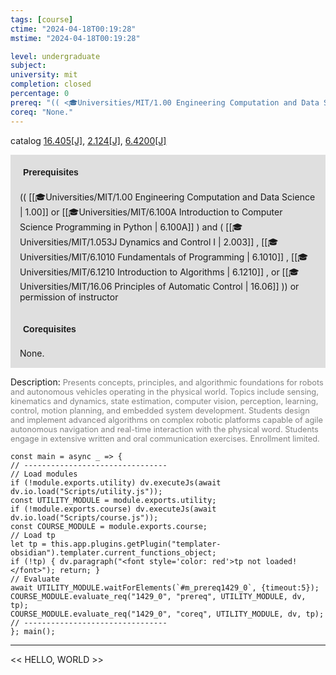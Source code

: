 ```yaml
---
tags: [course]
ctime: "2024-04-18T00:19:28"
mstime: "2024-04-18T00:19:28"

level: undergraduate
subject: 
university: mit
completion: closed
percentage: 0
prereq: "(( <🎓Universities/MIT/1.00 Engineering Computation and Data Science> or <🎓Universities/MIT/6.100A Introduction to Computer Science Programming in Python> ) and ( <🎓Universities/MIT/1.053J Dynamics and Control I> , <🎓Universities/MIT/6.1010 Fundamentals of Programming> , <🎓Universities/MIT/6.1210 Introduction to Algorithms> , or <🎓Universities/MIT/16.06 Principles of Automatic Control> )) or permission of instructor"
coreq: "None."
---
```


catalog [16.405[J]](http://student.mit.edu/catalog/m16a.html#16.405), [2.124[J]](http://student.mit.edu/catalog/m2a.html#2.124), [6.4200[J]](http://student.mit.edu/catalog/m6d.html#6.4200)

<span style="display: block; padding: 15px; background-color: rgb(100, 100, 100, 0.2);"><font id="m_prereq1429_0" style="display: block; font-family: Arial, sans-serif; font-weight: bold; padding: 5px">Prerequisites</font><br><span id="prereq1429_0">(( [[🎓Universities/MIT/1.00 Engineering Computation and Data Science | 1.00]] or [[🎓Universities/MIT/6.100A Introduction to Computer Science Programming in Python | 6.100A]] ) and ( [[🎓Universities/MIT/1.053J Dynamics and Control I | 2.003]] , [[🎓Universities/MIT/6.1010 Fundamentals of Programming | 6.1010]] , [[🎓Universities/MIT/6.1210 Introduction to Algorithms | 6.1210]] , or [[🎓Universities/MIT/16.06 Principles of Automatic Control | 16.06]] )) or permission of instructor</span></span>
<span style="display: block; padding: 15px; background-color: rgb(100, 100, 100, 0.2);"><font id="m_coreq1429_0" style="display: block; font-family: Arial, sans-serif; font-weight: bold; padding: 5px">Corequisites</font><br><span id="coreq1429_0">None.</span></span>

<font style="">Description:</font>
<font style="color: grey; font-size: 0.8rem;">Presents concepts, principles, and algorithmic foundations for robots and autonomous vehicles operating in the physical world. Topics include sensing, kinematics and dynamics, state estimation, computer vision, perception, learning, control, motion planning, and embedded system development. Students design and implement advanced algorithms on complex robotic platforms capable of agile autonomous navigation and real-time interaction with the physical word. Students engage in extensive written and oral communication exercises. Enrollment limited.</font>

```dataviewjs
const main = async _ => {
// --------------------------------
// Load modules
if (!module.exports.utility) dv.executeJs(await dv.io.load("Scripts/utility.js"));
const UTILITY_MODULE = module.exports.utility;
if (!module.exports.course) dv.executeJs(await dv.io.load("Scripts/course.js"));
const COURSE_MODULE = module.exports.course;
// Load tp
let tp = this.app.plugins.getPlugin("templater-obsidian").templater.current_functions_object;
if (!tp) { dv.paragraph("<font style='color: red'>tp not loaded!</font>"); return; }
// Evaluate
await UTILITY_MODULE.waitForElements(`#m_prereq1429_0`, {timeout:5});
COURSE_MODULE.evaluate_req("1429_0", "prereq", UTILITY_MODULE, dv, tp);
COURSE_MODULE.evaluate_req("1429_0", "coreq", UTILITY_MODULE, dv, tp);
// --------------------------------
}; main();
```

---

<< HELLO, WORLD >>

